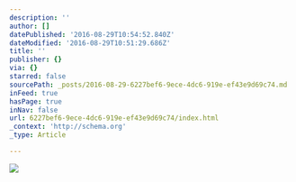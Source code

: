 ```yaml
---
description: ''
author: []
datePublished: '2016-08-29T10:54:52.840Z'
dateModified: '2016-08-29T10:51:29.686Z'
title: ''
publisher: {}
via: {}
starred: false
sourcePath: _posts/2016-08-29-6227bef6-9ece-4dc6-919e-ef43e9d69c74.md
inFeed: true
hasPage: true
inNav: false
url: 6227bef6-9ece-4dc6-919e-ef43e9d69c74/index.html
_context: 'http://schema.org'
_type: Article

---
```

![](https://the-grid-user-content.s3-us-west-2.amazonaws.com/b78bc16c-87b7-45f6-b70b-ddcf12f891dc.jpg)